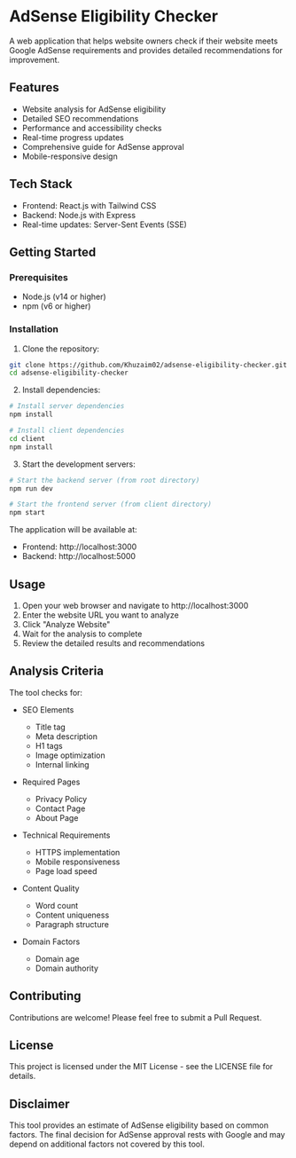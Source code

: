# AdSense Eligibility Checker

A web application that helps website owners check if their website meets Google AdSense requirements and provides detailed recommendations for improvement.

## Features

- Website analysis for AdSense eligibility
- Detailed SEO recommendations
- Performance and accessibility checks
- Real-time progress updates
- Comprehensive guide for AdSense approval
- Mobile-responsive design

## Tech Stack

- Frontend: React.js with Tailwind CSS
- Backend: Node.js with Express
- Real-time updates: Server-Sent Events (SSE)

## Getting Started

### Prerequisites

- Node.js (v14 or higher)
- npm (v6 or higher)

### Installation

1. Clone the repository:
```bash
git clone https://github.com/Khuzaim02/adsense-eligibility-checker.git
cd adsense-eligibility-checker
```

2. Install dependencies:
```bash
# Install server dependencies
npm install

# Install client dependencies
cd client
npm install
```

3. Start the development servers:
```bash
# Start the backend server (from root directory)
npm run dev

# Start the frontend server (from client directory)
npm start
```

The application will be available at:
- Frontend: http://localhost:3000
- Backend: http://localhost:5000

## Usage

1. Open your web browser and navigate to http://localhost:3000
2. Enter the website URL you want to analyze
3. Click "Analyze Website"
4. Wait for the analysis to complete
5. Review the detailed results and recommendations

## Analysis Criteria

The tool checks for:

- SEO Elements
  - Title tag
  - Meta description
  - H1 tags
  - Image optimization
  - Internal linking

- Required Pages
  - Privacy Policy
  - Contact Page
  - About Page

- Technical Requirements
  - HTTPS implementation
  - Mobile responsiveness
  - Page load speed

- Content Quality
  - Word count
  - Content uniqueness
  - Paragraph structure

- Domain Factors
  - Domain age
  - Domain authority

## Contributing

Contributions are welcome! Please feel free to submit a Pull Request.

## License

This project is licensed under the MIT License - see the LICENSE file for details.

## Disclaimer

This tool provides an estimate of AdSense eligibility based on common factors. The final decision for AdSense approval rests with Google and may depend on additional factors not covered by this tool. 